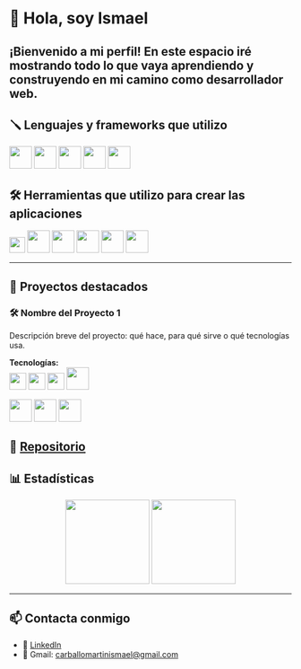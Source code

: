 # 👋 Hola, soy Ismael

¡Bienvenido a mi perfil!
En este espacio iré mostrando todo lo que vaya aprendiendo y construyendo en mi camino como desarrollador web.
---

## 🪛 Lenguajes y frameworks que utilizo
<p align="left">
  <!-- PHP -->
<img src="https://cdn.jsdelivr.net/gh/devicons/devicon/icons/php/php-original.svg" width="40" />

<!-- Symfony -->
<img src="https://cdn.jsdelivr.net/gh/devicons/devicon/icons/symfony/symfony-original.svg" width="40" />

<!-- JavaScript -->
<img src="https://cdn.jsdelivr.net/gh/devicons/devicon/icons/javascript/javascript-original.svg" width="40" />

<!-- React -->
<img src="https://cdn.jsdelivr.net/gh/devicons/devicon/icons/react/react-original.svg" width="40" />

<!-- Python -->
<img src="https://cdn.jsdelivr.net/gh/devicons/devicon/icons/python/python-original.svg" width="40" />

</p>

## 🛠 Herramientas que utilizo para crear las aplicaciones 
<p align="left">
<!-- GitHub Copilot (usando Shields.io) -->
<img src="https://img.shields.io/badge/GitHub%20Copilot-181717?style=for-the-badge&logo=github&logoColor=white" height="28" />

<!-- MongoDB -->
<img src="https://cdn.jsdelivr.net/gh/devicons/devicon/icons/mongodb/mongodb-original.svg" width="40" />

<!-- Docker -->
<img src="https://cdn.jsdelivr.net/gh/devicons/devicon/icons/docker/docker-original.svg" width="40" />

<!-- Postman -->
<img src="https://cdn.jsdelivr.net/gh/devicons/devicon/icons/postman/postman-original.svg" width="40" />

<!-- Git -->
<img src="https://cdn.jsdelivr.net/gh/devicons/devicon/icons/git/git-original.svg" width="40" />

<!-- MySQL -->
<img src="https://cdn.jsdelivr.net/gh/devicons/devicon/icons/mysql/mysql-original.svg" width="40" />
</p>

---

## 📌 Proyectos destacados
### 🛠️ Nombre del Proyecto 1
Descripción breve del proyecto: qué hace, para qué sirve o qué tecnologías usa.

**Tecnologías:**  
<img src="https://cdn.jsdelivr.net/gh/devicons/devicon/icons/react/react-original.svg" width="30" />
<img src="https://cdn.jsdelivr.net/gh/devicons/devicon/icons/javascript/javascript-original.svg" width="30" />
<img src="https://cdn.jsdelivr.net/gh/devicons/devicon/icons/docker/docker-original.svg" width="30" />
<img src="https://cdn.jsdelivr.net/gh/devicons/devicon/icons/symfony/symfony-original.svg" width="40" />
<!-- Postman -->
<img src="https://cdn.jsdelivr.net/gh/devicons/devicon/icons/postman/postman-original.svg" width="40" />
<!-- Git -->
<img src="https://cdn.jsdelivr.net/gh/devicons/devicon/icons/git/git-original.svg" width="40" />
<!-- MySQL -->
<img src="https://cdn.jsdelivr.net/gh/devicons/devicon/icons/mysql/mysql-original.svg" width="40" />
</p>

🔗 [Repositorio](https://github.com/IsmaCar/Eventos-App) 
---

## 📊 Estadísticas

<p align="center">
  <img src="https://github-readme-stats.vercel.app/api?username=IsmaCar&show_icons=true&theme=github_dark" height="150"/>
  <img src="https://github-readme-stats.vercel.app/api/top-langs/?username=IsmaCar&layout=compact&theme=github_dark" height="150"/>
</p>

---

## 📫 Contacta conmigo

- 💼 [LinkedIn](https://www.linkedin.com/in/ismael-carballo-martin-41601a220/)
- 📧 Gmail: carballomartinismael@gmail.com
